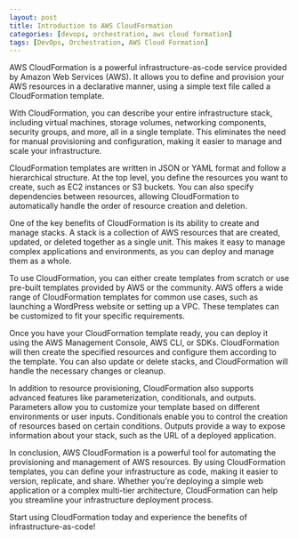 ```yaml
---
layout: post
title: Introduction to AWS CloudFormation
categories: [devops, orchestration, aws cloud formation]
tags: [DevOps, Orchestration, AWS Cloud Formation]
---
```


AWS CloudFormation is a powerful infrastructure-as-code service provided by Amazon Web Services (AWS). It allows you to define and provision your AWS resources in a declarative manner, using a simple text file called a CloudFormation template.

With CloudFormation, you can describe your entire infrastructure stack, including virtual machines, storage volumes, networking components, security groups, and more, all in a single template. This eliminates the need for manual provisioning and configuration, making it easier to manage and scale your infrastructure.

CloudFormation templates are written in JSON or YAML format and follow a hierarchical structure. At the top level, you define the resources you want to create, such as EC2 instances or S3 buckets. You can also specify dependencies between resources, allowing CloudFormation to automatically handle the order of resource creation and deletion.

One of the key benefits of CloudFormation is its ability to create and manage stacks. A stack is a collection of AWS resources that are created, updated, or deleted together as a single unit. This makes it easy to manage complex applications and environments, as you can deploy and manage them as a whole.

To use CloudFormation, you can either create templates from scratch or use pre-built templates provided by AWS or the community. AWS offers a wide range of CloudFormation templates for common use cases, such as launching a WordPress website or setting up a VPC. These templates can be customized to fit your specific requirements.

Once you have your CloudFormation template ready, you can deploy it using the AWS Management Console, AWS CLI, or SDKs. CloudFormation will then create the specified resources and configure them according to the template. You can also update or delete stacks, and CloudFormation will handle the necessary changes or cleanup.

In addition to resource provisioning, CloudFormation also supports advanced features like parameterization, conditionals, and outputs. Parameters allow you to customize your template based on different environments or user inputs. Conditionals enable you to control the creation of resources based on certain conditions. Outputs provide a way to expose information about your stack, such as the URL of a deployed application.

In conclusion, AWS CloudFormation is a powerful tool for automating the provisioning and management of AWS resources. By using CloudFormation templates, you can define your infrastructure as code, making it easier to version, replicate, and share. Whether you're deploying a simple web application or a complex multi-tier architecture, CloudFormation can help you streamline your infrastructure deployment process.

Start using CloudFormation today and experience the benefits of infrastructure-as-code!
